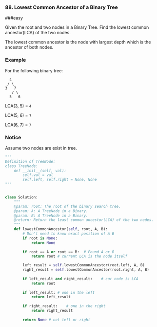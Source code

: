 ### 88. Lowest Common Ancestor of a Binary Tree

###easy

Given the root and two nodes in a Binary Tree. Find the lowest common ancestor(LCA) of the two nodes.

The lowest common ancestor is the node with largest depth which is the ancestor of both nodes.

### Example

For the following binary tree:

```
  4
 / \
3   7
   / \
  5   6
```

LCA(3, 5) = `4`

LCA(5, 6) = `7`

LCA(6, 7) = `7`

### Notice

Assume two nodes are exist in tree.

```python
"""
Definition of TreeNode:
class TreeNode:
    def __init__(self, val):
        self.val = val
        self.left, self.right = None, None
"""


class Solution:
    """
    @param: root: The root of the binary search tree.
    @param: A: A TreeNode in a Binary.
    @param: B: A TreeNode in a Binary.
    @return: Return the least common ancestor(LCA) of the two nodes.
    """
    def lowestCommonAncestor(self, root, A, B):
        # Don't need to know exact position of A B
        if root is None:
            return None
        
        if root == A or root == B:  # Found A or B
            return root # current LCA is the node itself

        left_result = self.lowestCommonAncestor(root.left, A, B)
        right_result = self.lowestCommonAncestor(root.right, A, B)
        
        if left_result and right_result:    # cur node is LCA
            return root
        
        if left_result: # one in the left
            return left_result
        
        if right_result:    # one in the right
            return right_result
          
        return None # not left or right
```

